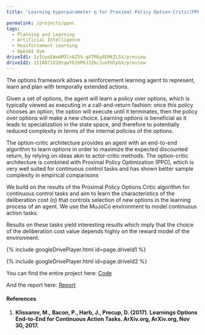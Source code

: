 ```yaml
---
title: 'Learning hyperparameter η for Proximal Policy Option-Critic(PPOC) Algorithm Applied To Continuous Action Tasks'

permalink: /projects/ppoc
tags:
  - Planning and Learning
  - Artificial Intelligence
  - Reinforcement Learning
  - OpenAI Gym
driveId1: 1zIUueEWeAM3lvAZ5S-qXTM8y8EMkZL5X/preview
driveId2: 1IIA071X28tqwY61HPKJ3ZkcJuoFHlpGX/preview
---
```




The options framework allows a reinforcement learning agent to represent, learn and plan with temporally extended actions.  

Given a set of options, the agent will learn a policy over options, which is typically viewed as executing in a call-and-return fashion: once this policy chooses an option, the option will execute until it terminates, then the policy over options will make a new choice. Learning options is beneficial as it leads to specialization in the state space, and therefore to potentially reduced complexity in terms of the internal policies of the options.

The option-critic architecture provides an agent with an end-to-end algorithm to learn options in order to maximize the expected discounted return, by relying on ideas akin to actor-critic methods.
The option-critic architecture is combined with Proximal Policy Optimization (PPO), which is very well suited for continuous control tasks and has shown better sample complexity in empirical comparisons

We build on the results of the Proximal Policy Options Critic algorithm for continuous control tasks and aim to learn the characteristics of the deliberation cost (η) that controls selection of new options in the learning process of an agent. We use the MuJoCo environment to model continuous action tasks. 

Results on these tasks yield interesting results which imply that the choice of the deliberation cost value depends highly on the reward model of the environment.

{% include googleDrivePlayer.html id=page.driveId1 %}

{% include googleDrivePlayer.html id=page.driveId2 %}
<!-- <iframe src="https://drive.google.com/file/d/1zIUueEWeAM3lvAZ5S-qXTM8y8EMkZL5X/preview" width="640" height="480"></iframe>

<iframe src="https://drive.google.com/file/d/1IIA071X28tqwY61HPKJ3ZkcJuoFHlpGX/preview" width="640" height="480"></iframe> -->

You can find the entire project here:
[Code](https://github.com/ShubhamGondane/cse574 "Github link")

And the report here:
[Report](https://shubhamgondane.github.io/files/ppoc.pdf "Project Report")

#### References

1. **Klissarov, M., Bacon, P., Harb, J., Precup, D. (2017). Learnings Options End-to-End for Continuous Action Tasks. ArXiv.org, ArXiv.org, Nov 30, 2017.**
